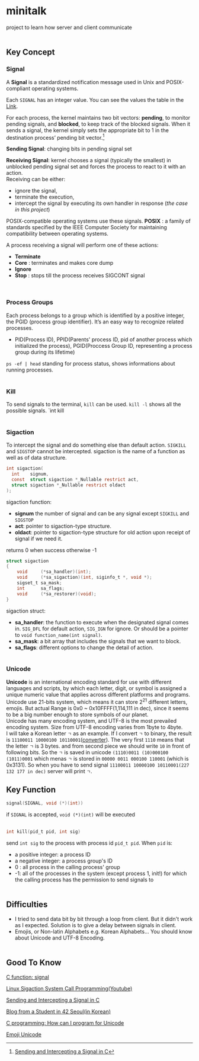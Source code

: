 # minitalk
project to learn how server and client communicate
<br/><br/>
## Key Concept
### Signal
A **Signal** is a standardized notification message used in Unix and POSIX-compliant operating systems.

Each `SIGNAL` has an integer value. You can see the values the table in the [Link](https://de.wikipedia.org/wiki/Signal_(Unix)).

For each process, the kernel maintains two bit vectors: **pending**, to monitor pending signals, and **blocked**, to keep track of the blocked signals. When it sends a signal, the kernel simply sets the appropriate bit to 1 in the destination process’ pending bit vector.[^note]

[^note]: [Sending and Intercepting a Signal in C](https://www.codequoi.com/en/sending-and-intercepting-a-signal-in-c/)

**Sending Signal**: changing bits in pending signal set

**Receiving Signal**: kernel chooses a signal (typically the smallest) in unblocked pending signal set and forces the process to react to it with an action.
<br/>
Receiving can be either: 
 * ignore the signal, 
 * terminate the execution, 
 * intercept the signal by executing its own handler in response (*the case in this project*)

POSIX-compatible operating systems use these signals.
**POSIX** : a family of standards specified by the IEEE Computer Society for maintaining compatibility between operating systems.

A process receiving a signal will perform one of these actions:
 * **Terminate**
 * **Core** : terminates and makes core dump
 * **Ignore**
 * **Stop** : stops till the process receives SIGCONT signal
<br/>

### Process Groups
Each process belongs to a group which is identified by a positive integer, the PGID (process group identifier). It’s an easy way to recognize related processes. 
* PID(Process ID), PPID(Parents' process ID, pid of another process which initialized the process), PGID(Proccess Group ID, representing a process group during its lifetime)

`ps -ef | head` standing for process status, shows informations about running processes.
<br/><br/>

### Kill
To send signals to the terminal, `kill` can be used. `kill -l` shows all the possible signals.
`int kill
<br/><br/>

### Sigaction
To intercept the signal and do something else than default action. `SIGKILL` and `SIGSTOP` cannot be intercepted.
sigaction is the name of a function as well as of data structure.
```c
int sigaction(
  int    signum,
  const  struct sigaction *_Nullable restrict act,
  struct sigaction *_Nullable restrict oldact
);
```
sigaction function:

* **signum** the number of signal and can be any signal except `SIGKILL` and `SIGSTOP`
* **act**: pointer to sigaction-type structure. 
* **oldact**: pointer to sigaction-type structure for old action upon receipt of signal if we need it.

returns 0 when success otherwise -1

```c
struct sigaction
{
    void     (*sa_handler)(int);   
    void     (*sa_sigaction)(int, siginfo_t *, void *);
    sigset_t sa_mask;
    int      sa_flags;
    void     (*sa_restorer)(void);
}
```
sigaction struct:
* **sa_handler**: the function to execute when the designated signal comes in. `SIG_DFL` for default action, `SIG_IGN` for ignore. Or should be a pointer to `void function_name(int signal)`.
* **sa_mask**: a bit array that includes the signals that we want to block.
* **sa_flags**: different options to change the detail of action.
<br/><br/>

### Unicode 
**Unicode** is an international encoding standard for use with different languages and scripts, by which each letter, digit, or symbol is assigned a unique numeric value that applies across different platforms and programs. 
Unicode use 21-bits system, which means it can store 2<sup>21</sup> different letters, emojis. But actual Range is 0x0 ~ 0x10FFFF(1,114,111 in dec), since it seems to be a big  number enough to store symbols of our planet.
</br>Unicode has many encoding system, and UTF-8 is the most prevailed encoding system. Size from UTF-8 encoding varies from 1byte to 4byte. <br/>
I will take a Korean letter `ㄱ` as an example. If I convert `ㄱ` to binary, the result is `11100011 10000100 10110001`([converter](https://onlinetools.com/unicode/convert-unicode-to-binary)). The very first `1110` means that the letter `ㄱ` is 3 bytes. and from second piece we should write `10` in front of following bits.
So the `ㄱ` is saved in unicode  `(1110)0011 (10)000100 (1011)0001` which menas `ㄱ` is stored in  `00000 0011 000100 110001` (which is 0x3131). So when you have to send signal `11100011 10000100 10110001(227 132 177 in dec)` server will print `ㄱ`.


## Key Function
```c
signal(SIGNAL, void (*)(int))
```

if `SIGNAL` is accepted, `void (*)(int)` will be executed
<br/><br/>
```c
int kill(pid_t pid, int sig)
```

send `int sig` to the process with process id `pid_t pid`. When `pid` is:

 * a positive integer: a process ID
 * a negative integer: a process group's ID
 * 0 : all process in the calling process' group
 * -1: all of the processes in the system (except process 1, init!) for which the calling process has the permission to send signals to
<br/><br/>

## Difficulties
* I tried to send data bit by bit through a loop from client. But it didn't work as I expected. Solution is to give a delay between signals in client.
* Emojis, or Non-latin Alphabets e.g. Korean Alphabets... You should know about Unicode and UTF-8 Encoding.
<br/><br/>
## Good To Know
[C function: signal](https://www.tutorialspoint.com/c_standard_library/c_function_signal.htm)

[Linux Sigaction System Call Programming(Youtube)](https://www.youtube.com/watch?v=_1TuZUbCnX0&list=PLjHp4dbhioyl_3VKPpuFNNtNz-WzplkwA)

[Sending and Intercepting a Signal in C](https://www.codequoi.com/en/sending-and-intercepting-a-signal-in-c/)

[Blog from a Student in 42 Seoul(in Korean)](https://velog.io/@kurtyoon/42-Minitalk)

[C programming: How can I program for Unicode](https://stackoverflow.com/questions/526430/c-programming-how-can-i-program-for-unicode)

[Emoji Unicode](https://unicode.org/emoji/charts/full-emoji-list.html)
